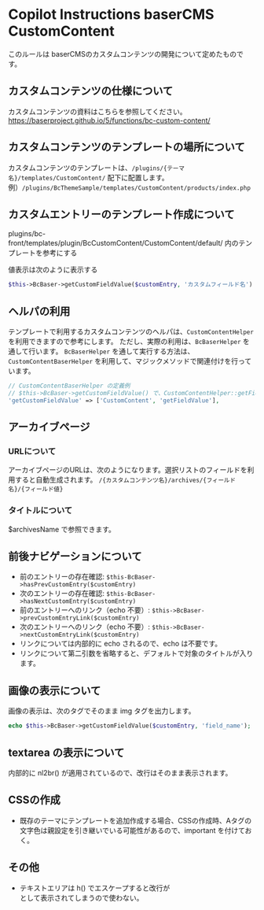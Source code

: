 # Copilot Instructions baserCMS CustomContent
このルールは baserCMSのカスタムコンテンツの開発について定めたものです。

## カスタムコンテンツの仕様について
カスタムコンテンツの資料はこちらを参照してください。
https://baserproject.github.io/5/functions/bc-custom-content/

## カスタムコンテンツのテンプレートの場所について
カスタムコンテンツのテンプレートは、`/plugins/{テーマ名}/templates/CustomContent/` 配下に配置します。
例）`/plugins/BcThemeSample/templates/CustomContent/products/index.php`

## カスタムエントリーのテンプレート作成について
plugins/bc-front/templates/plugin/BcCustomContent/CustomContent/default/ 内のテンプレートを参考にする

値表示は次のように表示する
```php
$this->BcBaser->getCustomFieldValue($customEntry, 'カスタムフィールド名')
```

## ヘルパの利用
テンプレートで利用するカスタムコンテンツのヘルパは、`CustomContentHelper` を利用できますので参考にします。
ただし、実際の利用は、`BcBaserHelper` を通して行います。
`BcBaserHelper` を通して実行する方法は、`CustomContentBaserHelper` を利用して、マジックメソッドで関連付けを行っています。

```php
// CustomContentBaserHelper の定義例
// $this->BcBaser->getCustomFieldValue() で、CustomContentHelper::getFieldValue を呼び出す
'getCustomFieldValue' => ['CustomContent', 'getFieldValue'],
```

## アーカイブページ

### URLについて
アーカイブページのURLは、次のようになります。選択リストのフィールドを利用すると自動生成されます。
`/{カスタムコンテンツ名}/archives/{フィールド名}/{フィールド値}`

### タイトルについて
$archivesName で参照できます。

## 前後ナビゲーションについて
- 前のエントリーの存在確認: `$this-BcBaser->hasPrevCustomEntry($customEntry)`
- 次のエントリーの存在確認: `$this-BcBaser->hasNextCustomEntry($customEntry)`
- 前のエントリーへのリンク（echo 不要）: `$this->BcBaser->prevCustomEntryLink($customEntry)`
- 次のエントリーへのリンク（echo 不要）: `$this->BcBaser->nextCustomEntryLink($customEntry)`
- リンクについては内部的に echo されるので、echo は不要です。
- リンクについて第二引数を省略すると、デフォルトで対象のタイトルが入ります。

## 画像の表示について
画像の表示は、次のタグでそのまま img タグを出力します。

```php
echo $this->BcBaser->getCustomFieldValue($customEntry, 'field_name');
```

## textarea の表示について
内部的に nl2br() が適用されているので、改行はそのまま表示されます。

## CSSの作成
- 既存のテーマにテンプレートを追加作成する場合、CSSの作成時、Aタグの文字色は親設定を引き継いでいる可能性があるので、important を付けておく。

## その他
- テキストエリアは h() でエスケープすると改行が<br> として表示されてしまうので使わない。

